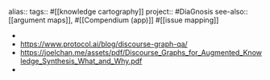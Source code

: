 alias::
tags:: #[[knowledge cartography]] 
project:: #DiaGnosis 
see-also:: [[argument maps]], #[[Compendium (app)]] #[[issue mapping]]

-
- https://www.protocol.ai/blog/discourse-graph-qa/
- https://joelchan.me/assets/pdf/Discourse_Graphs_for_Augmented_Knowledge_Synthesis_What_and_Why.pdf
-